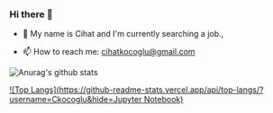 ### Hi there 👋

- 💬 My name is Cihat and I'm currently searching a job.,

- 📫 How to reach me: cihatkocoglu@gmail.com

![Anurag's github stats](https://github-readme-stats.vercel.app/api?username=Ckocoglu&show_icons=true&count_private=true&theme=tokyonight)

[![Top Langs](https://github-readme-stats.vercel.app/api/top-langs/?username=Ckocoglu&hide=Jupyter Notebook)](https://github.com/Ckocoglu/github-readme-stats)
